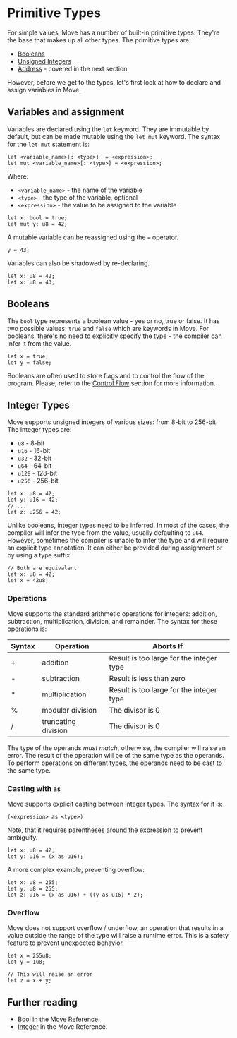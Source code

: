 # Primitive Types

<!-- TODO: Shall we split this into two pages? Maybe give an overview and focus more on specifics? -->

For simple values, Move has a number of built-in primitive types. They're the base that makes up all
other types. The primitive types are:

- [Booleans](#booleans)
- [Unsigned Integers](#integers)
- [Address](./address.md) - covered in the next section

However, before we get to the types, let's first look at how to declare and assign variables in
Move.

## Variables and assignment

Variables are declared using the `let` keyword. They are immutable by default, but can be made
mutable using the `let mut` keyword. The syntax for the `let mut` statement is:

```
let <variable_name>[: <type>]  = <expression>;
let mut <variable_name>[: <type>] = <expression>;
```

Where:

- `<variable_name>` - the name of the variable
- `<type>` - the type of the variable, optional
- `<expression>` - the value to be assigned to the variable

```move
let x: bool = true;
let mut y: u8 = 42;
```

A mutable variable can be reassigned using the `=` operator.

```move
y = 43;
```

Variables can also be shadowed by re-declaring.

```move
let x: u8 = 42;
let x: u8 = 43;
```

## Booleans

The `bool` type represents a boolean value - yes or no, true or false. It has two possible values:
`true` and `false` which are keywords in Move. For booleans, there's no need to explicitly specify
the type - the compiler can infer it from the value.

```move
let x = true;
let y = false;
```

Booleans are often used to store flags and to control the flow of the program. Please, refer to the
[Control Flow](./control-flow.md) section for more information.

## Integer Types

Move supports unsigned integers of various sizes: from 8-bit to 256-bit. The integer types are:

- `u8` - 8-bit
- `u16` - 16-bit
- `u32` - 32-bit
- `u64` - 64-bit
- `u128` - 128-bit
- `u256` - 256-bit

```move
let x: u8 = 42;
let y: u16 = 42;
// ...
let z: u256 = 42;
```

Unlike booleans, integer types need to be inferred. In most of the cases, the compiler will infer
the type from the value, usually defaulting to `u64`. However, sometimes the compiler is unable to
infer the type and will require an explicit type annotation. It can either be provided during
assignment or by using a type suffix.

```move
// Both are equivalent
let x: u8 = 42;
let x = 42u8;
```

### Operations

Move supports the standard arithmetic operations for integers: addition, subtraction,
multiplication, division, and remainder. The syntax for these operations is:

| Syntax | Operation           | Aborts If                                |
| ------ | ------------------- | ---------------------------------------- |
| +      | addition            | Result is too large for the integer type |
| -      | subtraction         | Result is less than zero                 |
| \*     | multiplication      | Result is too large for the integer type |
| %      | modular division    | The divisor is 0                         |
| /      | truncating division | The divisor is 0                         |

The type of the operands _must match_, otherwise, the compiler will raise an error. The result of
the operation will be of the same type as the operands. To perform operations on different types,
the operands need to be cast to the same type.

<!-- TODO: add examples + parentheses for arithmetic operations -->
<!-- TODO: add bitwise operators -->

### Casting with `as`

Move supports explicit casting between integer types. The syntax for it is:

```move
(<expression> as <type>)
```

Note, that it requires parentheses around the expression to prevent ambiguity.

```move
let x: u8 = 42;
let y: u16 = (x as u16);
```

A more complex example, preventing overflow:

```move
let x: u8 = 255;
let y: u8 = 255;
let z: u16 = (x as u16) + ((y as u16) * 2);
```

### Overflow

Move does not support overflow / underflow, an operation that results in a value outside the range
of the type will raise a runtime error. This is a safety feature to prevent unexpected behavior.

```move
let x = 255u8;
let y = 1u8;

// This will raise an error
let z = x + y;
```

## Further reading

- [Bool](/reference/primitive-types/bool.html) in the Move Reference.
- [Integer](/reference/primitive-types/integers.html) in the Move Reference.
